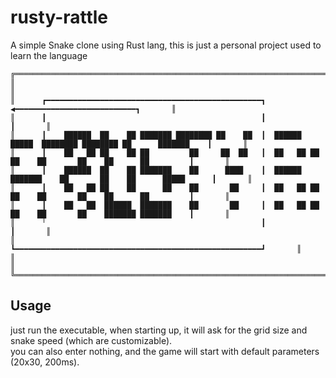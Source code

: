 # rusty-rattle
A simple Snake clone using Rust lang, this is just a personal project used to learn the language

```
╔═══════════════════════════════════════════════════════════════════════════════════════════════════════════════════════╗
║                                                                                                                       ║
║      ┏━━━━━━━━━━━━━━━━━━━━━━━━━━━━━━━━━━━━━━━━━━━━━━━━┓                           ◀━━━━━━━━━━━━━━━━━━━━━━━━━━━┓       ║
║      ┃                                                ┃                                                       ┃       ║
║      ┃    ██████  ██    ██ ███████ ████████ ██    ██  ┃  ██████   █████  ████████ ████████ ██      ███████    ┃       ║
║      ┃    ██   ██ ██    ██ ██         ██     ██  ██   ┃  ██   ██ ██   ██    ██       ██    ██      ██         ┃       ║
║      ┃    ██████  ██    ██ ███████    ██      ████    ┃  ██████  ███████    ██       ██    ██      █████      ┃       ║
║      ┃    ██   ██ ██    ██      ██    ██       ██     ┃  ██   ██ ██   ██    ██       ██    ██      ██         ┃       ║
║      ┃    ██   ██  ██████  ███████    ██       ██     ┃  ██   ██ ██   ██    ██       ██    ███████ ███████    ┃       ║
║      ╵                                                ┃                                                       ┃       ║
║                                                       ┗━━━━━━━━━━━━━━━━━━━━━━━━━━━━━━━━━━━━━━━━━━━━━━━━━━━━━━━┛       ║
║                                                                                                                       ║
╚═══════════════════════════════════════════════════════════════════════════════════════════════════════════════════════╝
```

## Usage

just run the executable, when starting up, it will ask for the grid size and snake speed (which are customizable).\
you can also enter nothing, and the game will start with default parameters (20x30, 200ms).
